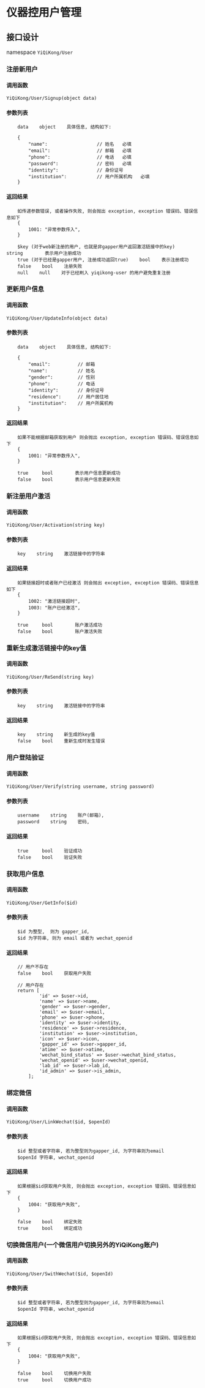 # 仪器控用户管理

## 接口设计

namespace `YiQiKong/User`


### 注册新用户

#### 调用函数

`YiQiKong/User/Signup(object data)`

#### 参数列表

```
	data    object    具体信息, 结构如下:

	{
		"name":                  // 姓名   必填
		"email":                 // 邮箱   必填
		"phone":                 // 电话   必填
		"password":              // 密码   必填
		"identity":              // 身份证号
		"institution":           // 用户所属机构   必填
	}
```

#### 返回结果

```
    如传递参数错误, 或者操作失败, 则会抛出 exception, exception 错误码、错误信息如下
    {
        1001: "异常参数传入",
    }

    $key (对于web新注册的用户, 也就是非gapper用户返回激活链接中的key)     string        表示用户注册成功
    true (对于已经是gapper用户, 注册成功返回true)    bool    表示注册成功
    false    bool    注册失败
    null    null    对于已经刷入 yiqikong-user 的用户避免重复注册

```


### 更新用户信息

#### 调用函数

`YiQiKong/User/UpdateInfo(object data)`

#### 参数列表

```
	data    object    具体信息, 结构如下:

	{
		"email":          // 邮箱
		"name":           // 姓名
		"gender":         // 性别
		"phone":          // 电话
		"identity":       // 身份证号
		"residence":      // 用户居住地
		"institution":    // 用户所属机构
	}
```

#### 返回结果

```
    如果不能根据邮箱获取到用户 则会抛出 exception, exception 错误码、错误信息如下
    {
        1001: "异常参数传入",
    }

    true     bool        表示用户信息更新成功
    false    bool        表示用户信息更新失败

```


### 新注册用户激活

#### 调用函数

`YiQiKong/User/Activation(string key)`

#### 参数列表

```
    key    string    激活链接中的字符串

```

#### 返回结果

```
    如果链接超时或者账户已经激活 则会抛出 exception, exception 错误码、错误信息如下
    {
        1002: "激活链接超时",
        1003: "账户已经激活",
    }

    true     bool        账户激活成功
    false    bool        账户激活失败
```


### 重新生成激活链接中的key值

#### 调用函数

`YiQiKong/User/ReSend(string key)`

#### 参数列表

```
    key    string    激活链接中的字符串

```

#### 返回结果

```
    key    string    新生成的key值
    false    bool    重新生成时发生错误
```


### 用户登陆验证

#### 调用函数

`YiQiKong/User/Verify(string username, string password)`

#### 参数列表

```
    username    string    账户(邮箱),
    password    string    密码,

```

#### 返回结果

```
    true     bool    验证成功
    false    bool    验证失败
```


### 获取用户信息

#### 调用函数

`YiQiKong/User/GetInfo($id)`

#### 参数列表
```
    $id 为整型,  则为 gapper_id,
    $id 为字符串, 则为 email 或者为 wechat_openid
```

#### 返回结果
```
    // 用户不存在
    false    bool    获取用户失败

    // 用户存在
    return [
            'id' => $user->id,
            'name' => $user->name,
            'gender' => $user->gender,
            'email' => $user->email,
            'phone' => $user->phone,
            'identity' => $user->identity,
            'residence' => $user->residence,
            'institution' => $user->institution,
            'icon' => $user->icon,
            'gapper_id' => $user->gapper_id,
            'atime' => $user->atime,
            'wechat_bind_status' => $user->wechat_bind_status,
            'wechat_openid' => $user->wechat_openid,
            'lab_id' => $user->lab_id,
            'id_admin' => $user->is_admin,
        ];
```


### 绑定微信

#### 调用函数

`YiQiKong/User/LinkWechat($id, $openId)`

#### 参数列表
```
    $id 整型或者字符串, 若为整型则为gapper_id, 为字符串则为email
    $openId 字符串, wechat_openid
```

#### 返回结果
```
    如果根据$id获取用户失败, 则会抛出 exception, exception 错误码、错误信息如下
    {
        1004: "获取用户失败",
    }

    false    bool    绑定失败
    true     bool    绑定成功
```


### 切换微信用户(一个微信用户切换另外的YiQiKong账户)

#### 调用函数

`YiQiKong/User/SwithWechat($id, $openId)`

#### 参数列表
```
    $id 整型或者字符串, 若为整型则为gapper_id, 为字符串则为email
    $openId 字符串, wechat_openid
```

#### 返回结果
```
    如果根据$id获取用户失败, 则会抛出 exception, exception 错误码、错误信息如下
    {
        1004: "获取用户失败",
    }

    false    bool    切换用户失败
    true     bool    切换用户成功
```

